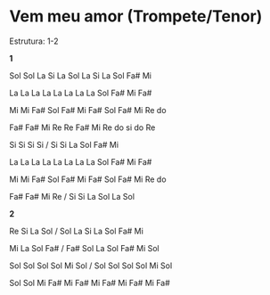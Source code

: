 # **Vem meu amor (Trompete/Tenor)**

Estrutura: 1-2

**1**

Sol Sol La Si La Sol La Si La Sol Fa# Mi

La La La La La La La La Sol Fa# Mi Fa#

Mi Mi Fa# Sol Fa# Mi Fa# Sol Fa# Mi Re do

Fa# Fa# Mi Re Re Fa# Mi Re do si do Re

Si Si Si Si / Si Si La Sol Fa# Mi

La La La La La La La La Sol Fa# Mi Fa#

Mi Mi Fa# Sol Fa# Mi Fa# Sol Fa# Mi Re do

Fa# Fa# Mi Re / Si Si La Sol La Sol

**2**

Re Si La Sol / Sol La Si La Sol Fa# Mi

Mi La Sol Fa# / Fa# Sol La Sol Fa# Mi Sol

Sol Sol Sol Sol Mi Sol / Sol Sol Sol Sol Mi Sol

Sol Sol Mi Fa# Mi Fa# Mi Fa# Mi Fa# Mi Fa#